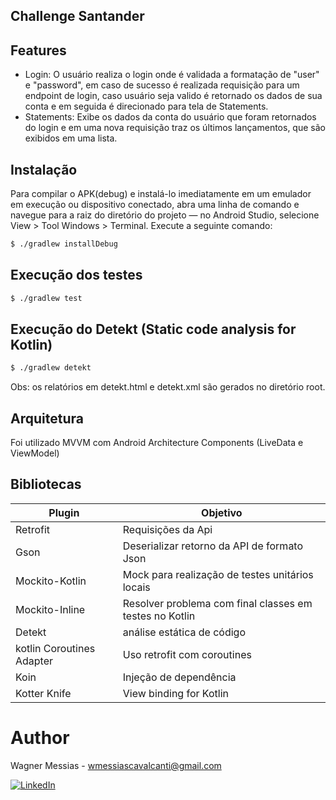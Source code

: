 ## Challenge Santander

## Features

- Login: O usuário realiza o login onde é validada a formatação de "user" e "password", em caso de sucesso é realizada requisição para um endpoint de login, caso usuário seja valido é retornado os dados de sua conta e em seguida é direcionado para tela de Statements. 
- Statements: Exibe os dados da conta do usuário que foram retornados do login e em uma nova requisição traz os últimos lançamentos, que são exibidos em uma lista.

## Instalação
Para compilar o APK(debug) e instalá-lo imediatamente em um emulador em execução ou dispositivo conectado, abra uma linha de comando e navegue para a raiz do diretório do projeto — no Android Studio, selecione View > Tool Windows > Terminal. 
Execute a seguinte comando:
```sh
$ ./gradlew installDebug
```
## Execução dos testes
```sh
$ ./gradlew test
```
## Execução do Detekt (Static code analysis for Kotlin)
```sh
$ ./gradlew detekt
```
Obs: os relatórios em detekt.html e detekt.xml são gerados no diretório root.

## Arquitetura
Foi utilizado MVVM com Android Architecture Components (LiveData e ViewModel)

## Bibliotecas

| Plugin | Objetivo |
| ------ | ------ |
| Retrofit | Requisições da Api |
| Gson | Deserializar retorno da API de formato Json |
| Mockito-Kotlin | Mock para realização de testes unitários locais  |
| Mockito-Inline | Resolver problema com final classes em testes no Kotlin  |
| Detekt | análise estática de código  |
| kotlin Coroutines Adapter | Uso retrofit com coroutines  |
| Koin | Injeção de dependência |
| Kotter Knife | View binding for Kotlin |

# Author
 Wagner Messias - wmessiascavalcanti@gmail.com 
 
[![LinkedIn](https://img.shields.io/badge/LinkedIn-Wagner%20Messias-blue.svg)](https://www.linkedin.com/in/wagnermessias/)
